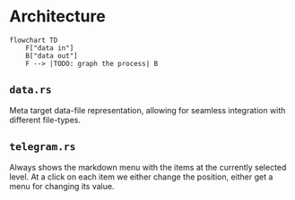 # Architecture
```mermaid
flowchart TD
    F["data in"]
    B["data out"]
    F --> |TODO: graph the process| B
```

## `data.rs`
Meta target data-file representation, allowing for seamless integration with different file-types.

## `telegram.rs`
Always shows the markdown menu with the items at the currently selected level. At a click on each item we either change the position, either get a menu for changing its value.

